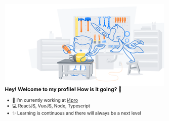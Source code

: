 <img align="left" src="https://raw.githubusercontent.com/wdrik/wdrik/master/images/hero-octocats.svg" width="auto"/>

<br/>

### Hey! Welcome to my profile! How is it going? 👋

- 🚀 I’m currently working at [i4pro](http://www.i4pro.com.br/)
- 💻 ReactJS, VueJS, Node, Typescript
- ✨ Learning is continuous and there will always be a next level


<!--
**wdrik/wdrik** is a ✨ _special_ ✨ repository because its `README.md` (this file) appears on your GitHub profile.

Here are some ideas to get you started:

- 🔭 I’m currently working on ...
- 🌱 I’m currently learning ...
- 👯 I’m looking to collaborate on ...
- 🤔 I’m looking for help with ...
- 💬 Ask me about ...
- 📫 How to reach me: ...
- 😄 Pronouns: ...
- ⚡ Fun fact: ...
-->
